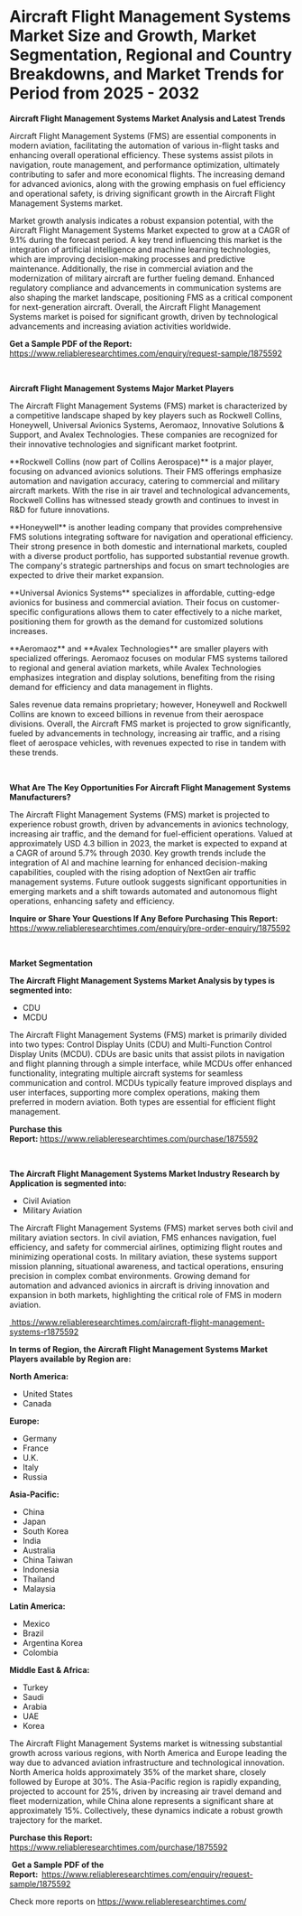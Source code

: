 <p><h1>Aircraft Flight Management Systems Market Size and Growth, Market Segmentation, Regional and Country Breakdowns, and Market Trends for Period from 2025 -  2032</h1></p><p><strong>Aircraft Flight Management Systems Market Analysis and Latest Trends</strong></p>
<p><p>Aircraft Flight Management Systems (FMS) are essential components in modern aviation, facilitating the automation of various in-flight tasks and enhancing overall operational efficiency. These systems assist pilots in navigation, route management, and performance optimization, ultimately contributing to safer and more economical flights. The increasing demand for advanced avionics, along with the growing emphasis on fuel efficiency and operational safety, is driving significant growth in the Aircraft Flight Management Systems market.</p><p>Market growth analysis indicates a robust expansion potential, with the Aircraft Flight Management Systems Market expected to grow at a CAGR of 9.1% during the forecast period. A key trend influencing this market is the integration of artificial intelligence and machine learning technologies, which are improving decision-making processes and predictive maintenance. Additionally, the rise in commercial aviation and the modernization of military aircraft are further fueling demand. Enhanced regulatory compliance and advancements in communication systems are also shaping the market landscape, positioning FMS as a critical component for next-generation aircraft. Overall, the Aircraft Flight Management Systems market is poised for significant growth, driven by technological advancements and increasing aviation activities worldwide.</p></p>
<p><strong>Get a Sample PDF of the Report:&nbsp;</strong> <a href="https://www.reliableresearchtimes.com/enquiry/request-sample/1875592?utm_campaign=3565&utm_medium=2&utm_source=Github&utm_content=ia&utm_term=28032025&utm_id=aircraft-flight-management-systems">https://www.reliableresearchtimes.com/enquiry/request-sample/1875592</a></p>
<p>&nbsp;</p>
<p><strong>Aircraft Flight Management Systems Major Market Players</strong></p>
<p><p>The Aircraft Flight Management Systems (FMS) market is characterized by a competitive landscape shaped by key players such as Rockwell Collins, Honeywell, Universal Avionics Systems, Aeromaoz, Innovative Solutions & Support, and Avalex Technologies. These companies are recognized for their innovative technologies and significant market footprint.</p><p>**Rockwell Collins (now part of Collins Aerospace)** is a major player, focusing on advanced avionics solutions. Their FMS offerings emphasize automation and navigation accuracy, catering to commercial and military aircraft markets. With the rise in air travel and technological advancements, Rockwell Collins has witnessed steady growth and continues to invest in R&D for future innovations.</p><p>**Honeywell** is another leading company that provides comprehensive FMS solutions integrating software for navigation and operational efficiency. Their strong presence in both domestic and international markets, coupled with a diverse product portfolio, has supported substantial revenue growth. The company's strategic partnerships and focus on smart technologies are expected to drive their market expansion.</p><p>**Universal Avionics Systems** specializes in affordable, cutting-edge avionics for business and commercial aviation. Their focus on customer-specific configurations allows them to cater effectively to a niche market, positioning them for growth as the demand for customized solutions increases.</p><p>**Aeromaoz** and **Avalex Technologies** are smaller players with specialized offerings. Aeromaoz focuses on modular FMS systems tailored to regional and general aviation markets, while Avalex Technologies emphasizes integration and display solutions, benefiting from the rising demand for efficiency and data management in flights.</p><p>Sales revenue data remains proprietary; however, Honeywell and Rockwell Collins are known to exceed billions in revenue from their aerospace divisions. Overall, the Aircraft FMS market is projected to grow significantly, fueled by advancements in technology, increasing air traffic, and a rising fleet of aerospace vehicles, with revenues expected to rise in tandem with these trends.</p></p>
<p>&nbsp;</p>
<p><strong>What Are The Key Opportunities For Aircraft Flight Management Systems Manufacturers?</strong></p>
<p><p>The Aircraft Flight Management Systems (FMS) market is projected to experience robust growth, driven by advancements in avionics technology, increasing air traffic, and the demand for fuel-efficient operations. Valued at approximately USD 4.3 billion in 2023, the market is expected to expand at a CAGR of around 5.7% through 2030. Key growth trends include the integration of AI and machine learning for enhanced decision-making capabilities, coupled with the rising adoption of NextGen air traffic management systems. Future outlook suggests significant opportunities in emerging markets and a shift towards automated and autonomous flight operations, enhancing safety and efficiency.</p></p>
<p><strong>Inquire or Share Your Questions If Any Before Purchasing This Report:</strong> <a href="https://www.reliableresearchtimes.com/enquiry/pre-order-enquiry/1875592?utm_campaign=3565&utm_medium=2&utm_source=Github&utm_content=ia&utm_term=28032025&utm_id=aircraft-flight-management-systems">https://www.reliableresearchtimes.com/enquiry/pre-order-enquiry/1875592</a></p>
<p>&nbsp;</p>
<p><strong>Market Segmentation</strong></p>
<p><strong>The Aircraft Flight Management Systems Market Analysis by types is segmented into:</strong></p>
<p><ul><li>CDU</li><li>MCDU</li></ul></p>
<p><p>The Aircraft Flight Management Systems (FMS) market is primarily divided into two types: Control Display Units (CDU) and Multi-Function Control Display Units (MCDU). CDUs are basic units that assist pilots in navigation and flight planning through a simple interface, while MCDUs offer enhanced functionality, integrating multiple aircraft systems for seamless communication and control. MCDUs typically feature improved displays and user interfaces, supporting more complex operations, making them preferred in modern aviation. Both types are essential for efficient flight management.</p></p>
<p><strong>Purchase this Report:&nbsp;</strong><a href="https://www.reliableresearchtimes.com/purchase/1875592?utm_campaign=3565&utm_medium=2&utm_source=Github&utm_content=ia&utm_term=28032025&utm_id=aircraft-flight-management-systems">https://www.reliableresearchtimes.com/purchase/1875592</a></p>
<p>&nbsp;</p>
<p><strong>The Aircraft Flight Management Systems Market Industry Research by Application is segmented into:</strong></p>
<p><ul><li>Civil Aviation</li><li>Military Aviation</li></ul></p>
<p><p>The Aircraft Flight Management Systems (FMS) market serves both civil and military aviation sectors. In civil aviation, FMS enhances navigation, fuel efficiency, and safety for commercial airlines, optimizing flight routes and minimizing operational costs. In military aviation, these systems support mission planning, situational awareness, and tactical operations, ensuring precision in complex combat environments. Growing demand for automation and advanced avionics in aircraft is driving innovation and expansion in both markets, highlighting the critical role of FMS in modern aviation.</p></p>
<p><a href="https://www.reliableresearchtimes.com/aircraft-flight-management-systems-r1875592?utm_campaign=3565&utm_medium=2&utm_source=Github&utm_content=ia&utm_term=28032025&utm_id=aircraft-flight-management-systems">&nbsp;https://www.reliableresearchtimes.com/aircraft-flight-management-systems-r1875592</a></p>
<p><strong>In terms of Region, the Aircraft Flight Management Systems Market Players available by Region are:</strong></p>
<p>
    <p> <strong> North America: </strong>
        <ul>
            <li>United States</li>
            <li>Canada</li>
        </ul>
        </p> 
    <p> <strong> Europe: </strong>
        <ul>
            <li>Germany</li>
            <li>France</li>
            <li>U.K.</li>
            <li>Italy</li>
            <li>Russia</li>
        </ul>
        </p> 
    <p> <strong> Asia-Pacific: </strong>
        <ul>
            <li>China</li>
            <li>Japan</li>
            <li>South Korea</li>
            <li>India</li>
            <li>Australia</li>
            <li>China Taiwan</li>
            <li>Indonesia</li>
            <li>Thailand</li>
            <li>Malaysia</li>
        </ul>
        </p> 
    <p> <strong> Latin America: </strong>
        <ul>
            <li>Mexico</li>
            <li>Brazil</li>
            <li>Argentina Korea</li>
            <li>Colombia</li>
        </ul>
        </p> 
    <p> <strong> Middle East & Africa: </strong>
        <ul>
            <li>Turkey</li>
            <li>Saudi</li>
            <li>Arabia</li>
            <li>UAE</li>
            <li>Korea</li>
        </ul>
    </p>
    </p>
<p><p>The Aircraft Flight Management Systems market is witnessing substantial growth across various regions, with North America and Europe leading the way due to advanced aviation infrastructure and technological innovation. North America holds approximately 35% of the market share, closely followed by Europe at 30%. The Asia-Pacific region is rapidly expanding, projected to account for 25%, driven by increasing air travel demand and fleet modernization, while China alone represents a significant share at approximately 15%. Collectively, these dynamics indicate a robust growth trajectory for the market.</p></p>
<p><strong>Purchase this Report: </strong><a href="https://www.reliableresearchtimes.com/purchase/1875592?utm_campaign=3565&utm_medium=2&utm_source=Github&utm_content=ia&utm_term=28032025&utm_id=aircraft-flight-management-systems">https://www.reliableresearchtimes.com/purchase/1875592</a></p>
<p>&nbsp;<strong>Get a Sample PDF of the Report:&nbsp;&nbsp;</strong><a href="https://www.reliableresearchtimes.com/enquiry/request-sample/1875592?utm_campaign=3565&utm_medium=2&utm_source=Github&utm_content=ia&utm_term=28032025&utm_id=aircraft-flight-management-systems">https://www.reliableresearchtimes.com/enquiry/request-sample/1875592</a></p>
<p><strong></strong></p>
<p>Check more reports on <a href="https://www.reliableresearchtimes.com/?utm_campaign=3565&utm_medium=2&utm_source=Github&utm_content=ia&utm_term=28032025&utm_id=aircraft-flight-management-systems">https://www.reliableresearchtimes.com/</a></p>